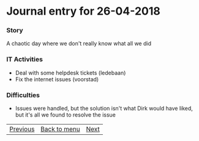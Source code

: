 # Journal entry for 26-04-2018

### Story

A chaotic day where we don't really know what all we did

### IT Activities

- Deal with some helpdesk tickets (ledebaan)
- Fix the internet issues (voorstad)

### Difficulties

- Issues were handled, but the solution isn't what Dirk would have liked, but it's all we found to resolve the issue

<table><tr><td><a href="24-04.html">Previous</a></td><td><a href="../">Back to menu</a></td><td><a href="27-04.html">Next</a></td></tr></table>
